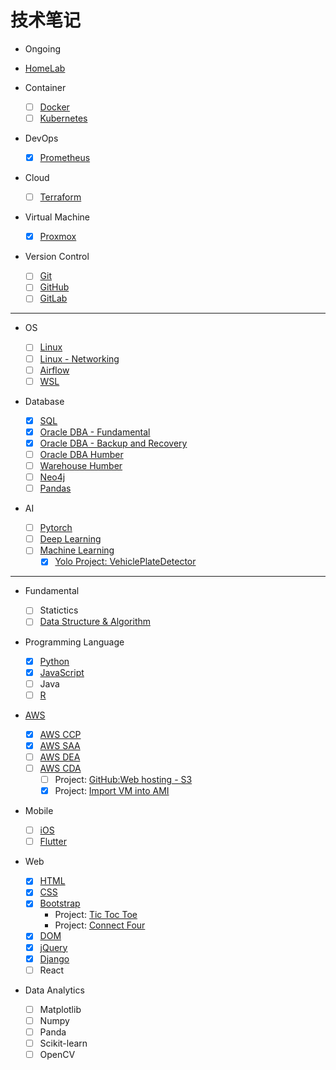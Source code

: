 # 技术笔记

- Ongoing

- [HomeLab](./homelab/index.md)

- Container

  - [ ] [Docker](./container/docker/index.md)
  - [ ] [Kubernetes](./container/kubernetes/index.md)

- DevOps

  - [x] [Prometheus](./devops/prometheus/index.md)

- Cloud

  - [ ] [Terraform](./cloud/terraform/index.md)

- Virtual Machine

  - [x] [Proxmox](./vm/proxmox/proxmox.md)

- Version Control
  - [ ] [Git](./VCS/git/index.md)
  - [ ] [GitHub](./VCS/github/index.md)
  - [ ] [GitLab](./VCS/gitlab/index.md)

---

- OS

  - [ ] [Linux](./Operating_System/linux/index.md)
  - [ ] [Linux - Networking](./Operating_System/linux/networking/networking.md)
  - [ ] [Airflow](./Operating_System/airflow/index.md)
  - [ ] [WSL](./Operating_System/wsl/wsl.md)

- Database

  - [x] [SQL](./Database/sql/index.md)
  - [x] [Oracle DBA - Fundamental](./Database/dba/index.md)
  - [x] [Oracle DBA - Backup and Recovery](./Database/dba_backup_recovery/index.md)
  - [ ] [Oracle DBA Humber](./Database/Database_Administration/index.md)
  - [ ] [Warehouse Humber](./Database/warehouse/index.md)
  - [ ] [Neo4j](./Database/neo4j/index.md)
  - [ ] [Pandas](./Database/pandas/index.md)

- AI

  - [ ] [Pytorch](./AI/PyTorch/index.md)
  - [ ] [Deep Learning](./AI/Deep_learning/index.md)
  - [ ] [Machine Learning](./AI/Machine_learning/index.md)
    - [x] [Yolo Project: VehiclePlateDetector](https://github.com/simonangel-fong/VehiclePlateDetector)

---

- Fundamental

  - [ ] Statictics
  - [ ] [Data Structure & Algorithm](./Fundamental/Data_Structure/index.md)

- Programming Language

  - [x] [Python](./Programming_Language/python/index.md)
  - [x] [JavaScript](./Programming_Language/javascript/index.md)
  - [ ] Java
  - [ ] [R](./Programming_Language/r/index.md)

- [AWS](./AWS/aws/index.md)

  - [x] [AWS CCP](./AWS/ccp/index.md)
  - [x] [AWS SAA](./AWS/saa/index.md)
  - [ ] [AWS DEA](./AWS/dea/index.md)
  - [ ] [AWS CDA](./AWS/cda/index.md)
    - [ ] Project: [GitHub:Web hosting - S3](https://github.com/simonangel-fong/AWS_POC_Web_Hosting)
    - [x] Project: [Import VM into AMI](./AWS/Projects/vm2ami.md)

- Mobile

  - [ ] [iOS](./Mobile/ios/index.md)
  - [ ] [Flutter](./Mobile/flutter/index.md)

- Web

  - [x] [HTML](./Web/html/index.md)
  - [x] [CSS](./Web/css/index.md)
  - [x] [Bootstrap](./Web/bootstrap/index.md)
    - Project: [Tic Toc Toe](./Web/web_project/tic_tac_toe/tic_tac_toe.html)
    - Project: [Connect Four](./Web/web_project/connect_four/connect_four.html)
  - [x] [DOM](./Web/dom/dom.md)
  - [x] [jQuery](./Web/jquery/index.md)
  - [x] [Django](./Web/django/index.md)
  - [ ] React

- Data Analytics

  - [ ] Matplotlib
  - [ ] Numpy
  - [ ] Panda
  - [ ] Scikit-learn
  - [ ] OpenCV

<!-- - [F](./F/index.md) -->

<!-- - [TSS](./TSS/tss.md) -->

<!-- - [TSS2](./TSS02/tss2.md) -->
